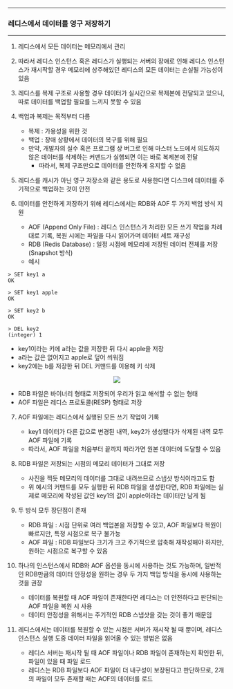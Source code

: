 -----
### 레디스에서 데이터를 영구 저장하기
-----
1. 레디스에서 모든 데이터는 메모리에서 관리
2. 따라서 레디스 인스턴스 혹은 레디스가 실행되는 서버의 장애로 인해 레디스 인스턴스가 재시작할 경우 메모리에 상주해있던 레디스의 모든 데이터는 손실될 가능성이 있음
3. 레디스를 복제 구조로 사용할 경우 데이터가 실시간으로 복제본에 전달되고 있으니, 따로 데이터를 백업할 필요를 느끼지 못할 수 있음
4. 백업과 복제는 목적부터 다름
   - 복제 : 가용성을 위한 것
   - 백업 : 장애 상황에서 데이터의 복구를 위해 필요
   - 만약, 개발자의 실수 혹은 프로그램 상 버그로 인해 마스터 노드에서 의도하지 않은 데이터를 삭제하는 커맨드가 실행되면 이는 바로 복제본에 전달
     + 따라서, 복제 구조만으로 데이터를 안전하게 유지할 수 없음

5. 레디스를 캐시가 아닌 영구 저장소와 같은 용도로 사용한다면 디스크에 데이터를 주기적으로 백업하는 것이 안전
6. 데이터를 안전하게 저장하기 위해 레디스에서는 RDB와 AOF 두 가지 백업 방식 지원
   - AOF (Append Only File) : 레디스 인스턴스가 처리한 모든 쓰기 작업을 차례대로 기록, 복원 시에는 파일을 다시 읽어가며 데이터 세트 재구성
   - RDB (Redis Database) : 일정 시점에 메모리에 저장된 데이터 전체를 저장 (Snapshot 방식)
   - 예시
```redis
> SET key1 a
OK

> SET key1 apple
OK

> SET key2 b
OK

> DEL key2
(integer) 1
```
   - key1이라는 키에 a라는 값을 저장한 뒤 다시 apple을 저장
   - a라는 값은 없어지고 apple로 덮어 씌워짐
   - key2에는 b를 저장한 뒤 DEL 커맨드를 이용해 키 삭제
<div align="center">
<img src="https://github.com/user-attachments/assets/1ef38dcd-8575-4373-bbb9-c06678e82286">
</div>

   - RDB 파일은 바이너리 형태로 저장되어 우리가 읽고 해석할 수 없는 형태
   - AOF 파일은 레디스 프로토콜(RESP) 형태로 저장

7. AOF 파일에는 레디스에서 실행된 모든 쓰기 작업이 기록
   - key1 데이터가 다른 값으로 변경된 내역, key2가 생성됐다가 삭제된 내역 모두 AOF 파일에 기록
   - 따라서, AOF 파일을 처음부터 끝까지 따라가면 원본 데이터에 도달할 수 있음

8. RDB 파일은 저장되는 시점의 메모리 데이터가 그대로 저장
   - 사진을 찍듯 메모리의 데이터를 그대로 내려쓰므로 스냅샷 방식이라고도 함
   - 위 예시의 커맨드를 모두 실행한 뒤 RDB 파일을 생성한다면, RDB 파일에는 실제로 메모리에 작성된 값인 key1의 값이 apple이라는 데이터만 남게 됨

9. 두 방식 모두 장단점이 존재
    - RDB 파일 : 시점 단위로 여러 백업본을 저장할 수 있고, AOF 파일보다 복원이 빠르지만, 특정 시점으로 복구 불가능
    - AOF 파일 : RDB 파일보다 크기가 크고 주기적으로 압축해 재작성해야 하지만, 원하는 시점으로 복구할 수 있음

10. 하나의 인스턴스에서 RDB와 AOF 옵션을 동시에 사용하는 것도 가능하며, 일반적인 RDB만큼의 데이터 안정성을 원하는 경우 두 가지 백업 방식을 동시에 사용하는 것을 권장
     - 데이터를 복원할 때 AOF 파일이 존재한다면 레디스는 더 안전하다고 판단되는 AOF 파일을 복원 시 사용
     - 데이터 안정성을 위해서는 주기적인 RDB 스냅샷을 갖는 것이 좋기 때문임

11. 레디스에서는 데이터를 복원할 수 있는 시점은 서버가 재시작 될 때 뿐이며, 레디스 인스턴스 실행 도중 데이터 파일을 읽어올 수 있는 방법은 없음
    - 레디스 서버는 재시작 될 때 AOF 파일이나 RDB 파일이 존재하는지 확인한 뒤, 파일이 있을 때 파일 로드
    - 레디스는 RDB 파일보다 AOF 파일이 더 내구성이 보장된다고 판단하므로, 2개의 파일이 모두 존재할 때는 AOF의 데이터를 로드
